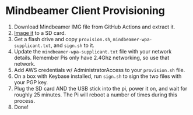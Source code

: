 # Mindbeamer Client Provisioning

1. Download Mindbeamer IMG file from GitHub Actions and extract it.
1. [Image it](https://www.raspberrypi.com/software/) to a SD card.
1. Get a flash drive and copy `provision.sh`, `mindbeamer-wpa-supplicant.txt`, and `sign.sh` to it.
1. Update the `mindbeamer-wpa-supplicant.txt` file with your network details. Remember Pis only have 2.4Ghz networking, so use that network.
1. Add AWS credentials w/ AdministratorAccess to your `provision.sh` file.
1. On a box with Keybase installed, run `sign.sh` to sign the two files with your PGP key.
1. Plug the SD card AND the USB stick into the pi, power it on, and wait for roughly 25 minutes. The Pi will reboot a number of times during this process.
1. Done!
